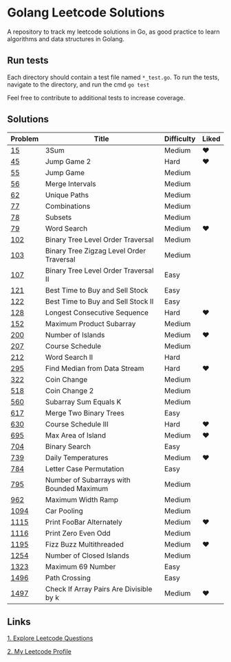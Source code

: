 # Golang Leetcode Solutions
A repository to track my leetcode solutions in Go, as good practice to learn algorithms and data structures in Golang.

## Run tests
Each directory should contain a test file named `*_test.go`. To run the tests, navigate to the directory, and run the cmd `go test`

Feel free to contribute to additional tests to increase coverage.

## Solutions
|Problem|Title|Difficulty|Liked|
|-------------|--------------------------|------------- |------------- |
|[15](https://leetcode.com/problems/3sum/)| 3Sum|Medium|❤|
|[45](https://leetcode.com/problems/jump-game-ii/)| Jump Game 2|Hard|❤|
|[55](https://leetcode.com/problems/jump-game)| Jump Game|Medium||
|[56](https://leetcode.com/problems/merge-intervals/)| Merge Intervals|Medium||
|[62](https://leetcode.com/problems/unique-paths/)| Unique Paths|Medium||
|[77](https://leetcode.com/problems/combinations/)| Combinations|Medium||
|[78](https://leetcode.com/problems/subsets/)| Subsets|Medium||
|[79](https://leetcode.com/problems/word-search/)| Word Search|Medium|❤|
|[102](https://leetcode.com/problems/binary-tree-level-order-traversal/)| Binary Tree Level Order Traversal|Medium||
|[103](https://leetcode.com/problems/binary-tree-zigzag-level-order-traversal/)| Binary Tree Zigzag Level Order Traversal|Medium||
|[107](https://leetcode.com/problems/binary-tree-level-order-traversal-ii/)| Binary Tree Level Order Traversal II|Easy||
|[121](https://leetcode.com/problems/best-time-to-buy-and-sell-stock/)| Best Time to Buy and Sell Stock|Easy||
|[122](https://leetcode.com/problems/best-time-to-buy-and-sell-stock-ii/)| Best Time to Buy and Sell Stock II|Easy||
|[128](https://leetcode.com/problems/longest-consecutive-sequence/)| Longest Consecutive Sequence|Hard|❤|
|[152](https://leetcode.com/problems/maximum-product-subarray/)| Maximum Product Subarray|Medium||
|[200](https://leetcode.com/problems/number-of-islands/)| Number of Islands|Medium|❤|
|[207](https://leetcode.com/problems/course-schedule/)| Course Schedule|Medium||
|[212](https://leetcode.com/problems/word-search-ii/)| Word Search II|Hard||
|[295](https://leetcode.com/problems/find-median-from-data-stream/)| Find Median from Data Stream|Hard|❤|
|[322](https://leetcode.com/problems/coin-change/)| Coin Change|Medium||
|[518](https://leetcode.com/problems/coin-change-2/)| Coin Change 2|Medium||
|[560](https://leetcode.com/problems/subarray-sum-equals-k/)| Subarray Sum Equals K|Medium||
|[617](https://leetcode.com/problems/merge-two-binary-trees/)| Merge Two Binary Trees|Easy||
|[630](https://leetcode.com/problems/course-schedule-iii/)| Course Schedule III|Hard|❤|
|[695](https://leetcode.com/problems/max-area-of-island/)| Max Area of Island|Medium|❤|
|[704](https://leetcode.com/problems/binary-search/)| Binary Search|Easy||
|[739](https://leetcode.com/problems/daily-temperatures/)| Daily Temperatures|Medium|❤|
|[784](https://leetcode.com/problems/letter-case-permutation/)| Letter Case Permutation|Easy||
|[795](https://leetcode.com/problems/number-of-subarrays-with-bounded-maximum/)| Number of Subarrays with Bounded Maximum|Medium||
|[962](https://leetcode.com/problems/maximum-width-ramp/)| Maximum Width Ramp|Medium||
|[1094](https://leetcode.com/problems/car-pooling/)| Car Pooling|Medium||
|[1115](https://leetcode.com/problems/print-foobar-alternately/)| Print FooBar Alternately|Medium|❤|
|[1116](https://leetcode.com/problems/print-zero-even-odd/)| Print Zero Even Odd|Medium||
|[1195](https://leetcode.com/problems/fizz-buzz-multithreaded/)| Fizz Buzz Multithreaded|Medium|❤|
|[1254](https://leetcode.com/problems/number-of-closed-islands/)| Number of Closed Islands|Medium||
|[1323](https://leetcode.com/problems/maximum-69-number/)| Maximum 69 Number|Easy||
|[1496](https://leetcode.com/problems/path-crossing/)| Path Crossing|Easy||
|[1497](https://leetcode.com/problems/check-if-array-pairs-are-divisible-by-k/)| Check If Array Pairs Are Divisible by k|Medium|❤|

## Links
[1. Explore Leetcode Questions](https://leetcode.com/problemset/all/)

[2. My Leetcode Profile](https://leetcode.com/yonlugoh/)